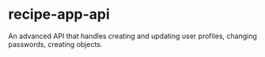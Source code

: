 # recipe-app-api
An advanced API that handles creating and updating user profiles, changing passwords, creating objects.
